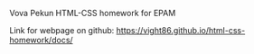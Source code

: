 Vova Pekun HTML-CSS homework for EPAM

Link for webpage on github: 
https://vight86.github.io/html-css-homework/docs/
